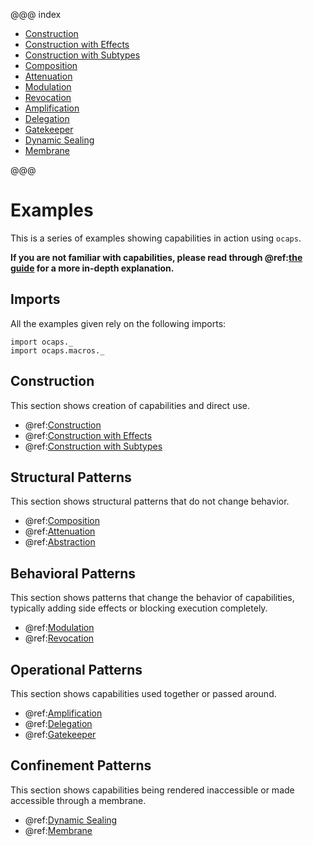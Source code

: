 @@@ index

* [Construction](construction.md)
* [Construction with Effects](effects.md)
* [Construction with Subtypes](subtypes.md)
* [Composition](composition.md)
* [Attenuation](attenuation.md)
* [Modulation](modulation.md)
* [Revocation](revocation.md)
* [Amplification](amplification.md)
* [Delegation](delegation.md)
* [Gatekeeper](gatekeeper.md)
* [Dynamic Sealing](dynamic_seal.md)
* [Membrane](membrane.md)

@@@

# Examples

This is a series of examples showing capabilities in action using `ocaps`.  

**If you are not familiar with capabilities, please read through @ref:[the guide](../guide/index.md) for a more in-depth explanation.**

## Imports

All the examples given rely on the following imports:

```
import ocaps._
import ocaps.macros._
```

## Construction

This section shows creation of capabilities and direct use.

* @ref:[Construction](construction.md)
* @ref:[Construction with Effects](effects.md)
* @ref:[Construction with Subtypes](subtypes.md)

## Structural Patterns

This section shows structural patterns that do not change behavior.

* @ref:[Composition](composition.md)
* @ref:[Attenuation](attenuation.md)
* @ref:[Abstraction](abstraction.md)

## Behavioral Patterns

This section shows patterns that change the behavior of capabilities, typically adding side effects or blocking execution completely.

* @ref:[Modulation](modulation.md)
* @ref:[Revocation](revocation.md)

## Operational Patterns

This section shows capabilities used together or passed around.

* @ref:[Amplification](amplification.md)
* @ref:[Delegation](delegation.md)
* @ref:[Gatekeeper](gatekeeper.md)

## Confinement Patterns

This section shows capabilities being rendered inaccessible or made accessible through a membrane.

* @ref:[Dynamic Sealing](dynamic_seal.md)
* @ref:[Membrane](membrane.md)